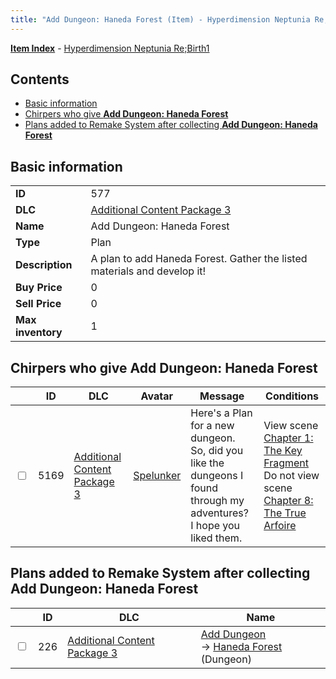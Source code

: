 ```yaml
---
title: "Add Dungeon: Haneda Forest (Item) - Hyperdimension Neptunia Re;Birth1"
---
```


[**Item Index**](/neptunia/rb1/item/index.html) - [Hyperdimension Neptunia Re;Birth1](/neptunia/rb1)

## Contents

- [Basic information](#basic-information)
- [Chirpers who give **Add Dungeon: Haneda Forest**](#chirpers-who-give-add-dungeon-haneda-forest)
- [Plans added to Remake System after collecting **Add Dungeon: Haneda Forest**](#plans-added-to-remake-system-after-collecting-add-dungeon-haneda-forest)

## Basic information

|   |   |
| -- | -- |
| **ID** | 577 |
| **DLC** | [Additional Content Package 3](/neptunia/rb1/dlc/12-pack3.html) |
| **Name** | Add Dungeon: Haneda Forest |
| **Type** | Plan |
| **Description** | A plan to add Haneda Forest. Gather the listed materials and develop it! |
| **Buy Price** | 0 |
| **Sell Price** | 0 |
| **Max inventory** | 1 |

## Chirpers who give **Add Dungeon: Haneda Forest**

|    | ID | DLC | Avatar | Message | Conditions |
| -- | -- | --- | ------ | ------- | ---------- |
| <input type="checkbox" id="rb1-chirper-event-12-5169" class="trackbox" /> | 5169 | [Additional Content Package 3](/neptunia/rb1/dlc/12-pack3.html) | [Spelunker](/neptunia/rb1/avatar/1-244-spelunker.html) | Here's a Plan for a new dungeon.<br />So, did you like the dungeons I found through my adventures?<br />I hope you liked them. | View scene [Chapter 1: The Key Fragment](/neptunia/rb1/scene/1-117-chapter-1-the-key-fragment.html)<br />Do not view scene [Chapter 8: The True Arfoire](/neptunia/rb1/scene/1-807-chapter-8-the-true-arfoire.html) |

## Plans added to Remake System after collecting **Add Dungeon: Haneda Forest**

|    | ID | DLC | Name |
| -- | -- | --- | ---- |
| <input type="checkbox" id="rb1-remake-12-226" class="trackbox" /> | 226 | [Additional Content Package 3](/neptunia/rb1/dlc/12-pack3.html) | [Add Dungeon](/neptunia/rb1/remake/12-226-add-dungeon.html)<br />→ [Haneda Forest](/neptunia/rb1/dungeon/12-125-haneda-forest.html) (Dungeon) |